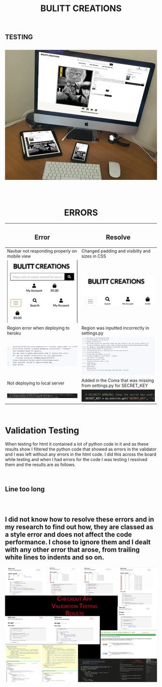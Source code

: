 <p><h1 align="center"><strong>BULITT</strong> CREATIONS</h1></p>

<br>

 <h2>TESTING<h2>                                                                                                                                                                                 

![User Story image](/media/storyimage.jpg)

<br>

<p id="errors"><h1 align="center"><strong>ERR</strong>ORS</h1></p>

| <h2>Error</h2> | <h2>Resolve</h2>                                                                                                                |
|-------|--------------------------------------------------------------------------------------------------------------------------|
| Navbar not responding properly on mobile view  | Changed padding and visibilty and sizes in CSS               |
|![Navbar Error](/media/navbar_error.png) |![Navbar Resolve](/media/navbar_resolve.png)
| Region error when deploying to heroku  | Region was inputted incorrectly in settings.py |
|![Region Error](/media/region_error.png)|![Region Resolve](/media/region_resolve.png) |
| Not deploying to local server | Added in the Coma that was missing from settings.py for SECRET_KEY |
|![Secret Key Error](/media/secret_key_error.png) | ![Secret Key Resolve](/media/secret_key_resolve.png)
<br>

# Validation Testing

When testing for html it contained a lot of python code in it and as these results show I filtered the python code that showed as errors in the validator and I was left without any errors in the html code. I did this across the board while testing and when I had errors for the code I was testing I resolved them and the results are as follows. 

<br>

<h2>Line too long<h2> 

<br>

I did not know how to resolve these errors and in my research to find out how, they are classed as a style error and does not affect the code performance. I chose to ignore them and I dealt with any other error that arose, from trailing white lines to indents and so on.

![Validation Results](/media/checkout_results.jpg) 